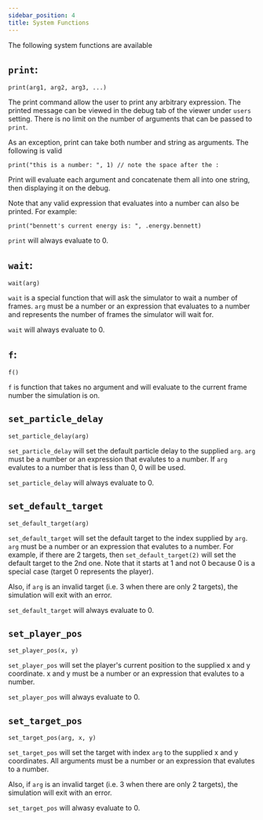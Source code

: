 ```yaml
---
sidebar_position: 4
title: System Functions
---
```


The following system functions are available

## `print`:

`print(arg1, arg2, arg3, ...)`

The print command allow the user to print any arbitrary expression. The printed message can be viewed in the debug tab of the viewer under `users` setting. There is no limit on the number of arguments that can be passed to `print`.

As an exception, print can take both number and string as arguments. The following is valid

`print("this is a number: ", 1) // note the space after the :`

Print will evaluate each argument and concatenate them all into one string, then displaying it on the debug.

Note that any valid expression that evaluates into a number can also be printed. For example:

`print("bennett's current energy is: ", .energy.bennett)`

`print` will always evaluate to 0.

## `wait`:

`wait(arg)`

`wait` is a special function that will ask the simulator to wait a number of frames. `arg` must be a number or an expression that evaluates to a number and represents the number of frames the simulator will wait for.

`wait` will always evaluate to 0.

## `f`:

`f()`

`f` is function that takes no argument and will evaluate to the current frame number the simulation is on.

## `set_particle_delay`

`set_particle_delay(arg)`

`set_particle_delay` will set the default particle delay to the supplied `arg`. `arg` must be a number or an expression that evalutes to a number. If `arg` evalutes to a number that is less than 0, 0 will be used.

`set_particle_delay` will always evaluate to 0.

## `set_default_target`

`set_default_target(arg)`

`set_default_target` will set the default target to the index supplied by `arg`. `arg` must be a number or an expression that evalutes to a number. For example, if there are 2 targets, then `set_default_target(2)` will set the default target to the 2nd one. Note that it starts at 1 and not 0 because 0 is a special case (target 0 represents the player).

Also, if `arg` is an invalid target (i.e. 3 when there are only 2 targets), the simulation will exit with an error.

`set_default_target` will always evaluate to 0.

## `set_player_pos`

`set_player_pos(x, y)`

`set_player_pos` will set the player's current position to the supplied x and y coordinate. x and y must be a number or an expression that evalutes to a number.

`set_player_pos` will always evaluate to 0.

## `set_target_pos`

`set_target_pos(arg, x, y)`

`set_target_pos` will set the target with index `arg` to the supplied x and y coordinates. All arguments must be a number or an expression that evalutes to a number.

Also, if `arg` is an invalid target (i.e. 3 when there are only 2 targets), the simulation will exit with an error.

`set_target_pos` will alwasy evaluate to 0.
